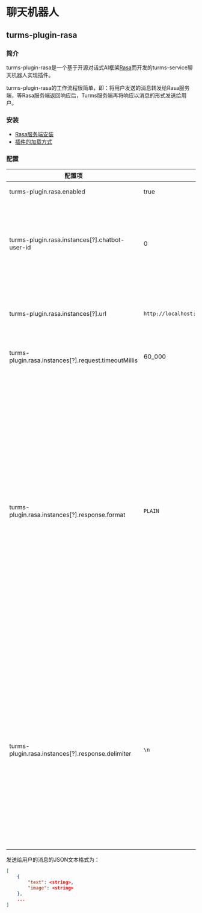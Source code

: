 # 聊天机器人

## turms-plugin-rasa

### 简介

turms-plugin-rasa是一个基于开源对话式AI框架[Rasa](https://rasa.com)而开发的turms-service聊天机器人实现插件。

turms-plugin-rasa的工作流程很简单，即：将用户发送的消息转发给Rasa服务端，等Rasa服务端返回响应后，Turms服务端再将响应以消息的形式发送给用户。

### 安装

- [Rasa服务端安装](https://rasa.com/docs/rasa/installation/installing-rasa-open-source)
- [插件的加载方式](https://turms-im.github.io/docs/zh-CN/server/development/plugin.html#插件加载方式)

### 配置

| 配置项                                               | 默认值                                        | 说明                                                         |
| ---------------------------------------------------- | --------------------------------------------- | ------------------------------------------------------------ |
| turms-plugin.rasa.enabled                            | true                                          | 是否启动插件                                                 |
| turms-plugin.rasa.instances[?].chatbot-user-id       | 0                                             | 当用户发送消息给该用户ID时，将消息转发给Rasa服务端           |
| turms-plugin.rasa.instances[?].url                   | `http://localhost:5005/webhooks/rest/webhook` | 用于接收用户消息的Rasa服务端地址                             |
| turms-plugin.rasa.instances[?].request.timeoutMillis | 60_000                                        | 请求超时时长（毫秒）                                         |
| turms-plugin.rasa.instances[?].response.format       | `PLAIN`                                       | 为`PLAIN`时，Rasa服务端响应中的`text`文本字段将会被直接作为消息，发送给用户；<br />为`JSON`时，Rasa服务端响应会先被序列化成JSON格式文本，再作为消息，发送给用户。JSON具体格式见下文。 |
| turms-plugin.rasa.instances[?].response.delimiter    | `\n`                                          | 当上述`format`为`PLAIN`，且用户发送给Rasa服务端一条消息，而Rasa服务端返回多个响应时，使用该字符串作为响应`text`文本字段之间的分隔符 |

发送给用户的消息的JSON文本格式为：

```json
[
    {
        "text": <string>,
        "image": <string>
    },
    ...
]
```